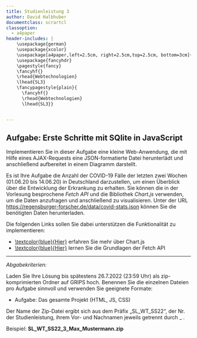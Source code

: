 ```yaml
---
title: Studienleistung 3
author: David Halbhuber
documentclass: scrartcl
classoption:
  - a4paper
header-includes: |
    \usepackage{german}
	\usepackage{xcolor} 
    \usepackage[a4paper,left=2.5cm, right=2.5cm,top=2.5cm, bottom=3cm]{geometry}
    \usepackage{fancyhdr}
    \pagestyle{fancy}
    \fancyhf{}
    \rhead{Webtechnologien}
    \lhead{SL3}
    \fancypagestyle{plain}{
      \fancyhf{}
      \rhead{Webtechnologien}
      \lhead{SL3}}


---
```




## Aufgabe: Erste Schritte mit SQlite in JavaScript 

Implementieren Sie in dieser Aufgabe eine kleine Web-Anwendung, die mit Hilfe eines AJAX-Requests eine JSON-formatierte Datei herunterlädt und anschließend aufbereitet in einem Diagramm darstellt.



Es ist Ihre Aufgabe die Anzahl der COVID-19 Fälle der letzten zwei Wochen (01.06.20 bis 14.06.20) in Deutschland darzustellen, um einen Überblick über die Entwicklung der Erkrankung zu erhalten. Sie können die in der Vorlesung besprochene _Fetch API_ und die Bibliothek _Chart.js_ verwenden, um die Daten anzufragen und anschließend zu visualisieren. Unter der URL https://regensburger-forscher.de/data/covid-stats.json können Sie die benötigten Daten herunterladen.



Die folgenden Links sollen Sie dabei unterstützen die Funktionalität zu implementieren:

- [\textcolor{blue}{Hier}](https://www.chartjs.org/) erfahren Sie mehr über Chart.js
- [\textcolor{blue}{Hier}](https://developer.mozilla.org/en-US/docs/Web/API/Fetch_API) lernen Sie die Grundlagen der Fetch API


------

*Abgabekriterien:*

Laden Sie Ihre Lösung bis spätestens 26.7.2022 (23:59 Uhr) als zip-komprimierten Ordner auf GRIPS hoch.  Benennen Sie die einzelnen Dateien pro Aufgabe sinnvoll und verwenden Sie geeignete Formate:

- Aufgabe: Das gesamte Projekt (HTML, JS, CSS)

Der Name der Zip-Datei ergibt sich aus dem Präfix „SL_WT_SS22“, der Nr. der Studienleistung, ihrem Vor- und Nachnamen jeweils getrennt durch _ .

 

Beispiel: **SL_WT_SS22_3_Max_Mustermann.zip**


